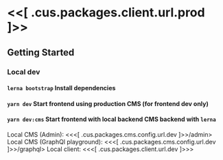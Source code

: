 # <<[ .cus.packages.client.url.prod ]>>

## Getting Started

### Local dev

#### `lerna bootstrap` Install dependencies

#### `yarn dev` Start frontend using production CMS (for frontend dev only)

#### `yarn dev:cms` Start frontend with local backend CMS backend with `lerna`

Local CMS (Admin): <<<[ .cus.packages.cms.config.url.dev ]>>/admin>
Local CMS (GraphQl playground): <<<[ .cus.packages.cms.config.url.dev ]>>/graphql>
Local client: <<<[ .cus.packages.client.url.dev ]>>>
